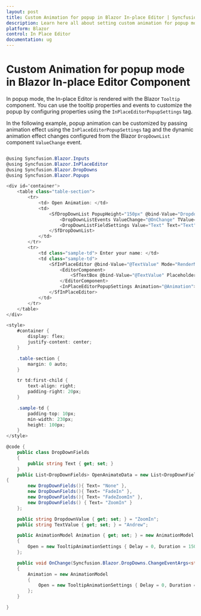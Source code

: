 ```yaml
---
layout: post
title: Custom Animation for popup in Blazor In-place Editor | Syncfusion
description: Learn here all about setting custom animation for popup mode in Syncfusion Blazor In-place Editor component and more.
platform: Blazor
control: In Place Editor 
documentation: ug
---
```


# Custom Animation for popup mode in Blazor In-place Editor Component

In popup mode, the In-place Editor is rendered with the Blazor `Tooltip` component. You can use the tooltip properties and events to customize the popup by configuring properties using the `InPlaceEditorPopupSettings` tag.

In the following example, popup animation can be customized by passing animation effect using the `InPlaceEditorPopupSettings` tag and the dynamic animation effect changes configured from the Blazor `DropDownList` component `ValueChange` event.

```csharp

@using Syncfusion.Blazor.Inputs
@using Syncfusion.Blazor.InPlaceEditor
@using Syncfusion.Blazor.DropDowns
@using Syncfusion.Blazor.Popups

<div id='container'>
    <table class="table-section">
        <tr>
            <td> Open Animation: </td>
            <td>
                <SfDropDownList PopupHeight="150px" @bind-Value="DropdownValue" Placeholder="Select a animate type" DataSource="OpenAnimateData">
                    <DropDownListEvents ValueChange="@OnChange" TValue="string" TItem="DropDownFields"></DropDownListEvents>
                    <DropDownListFieldSettings Value="Text" Text="Text"></DropDownListFieldSettings>
                </SfDropDownList>
            </td>
        </tr>
        <tr>
            <td class="sample-td"> Enter your name: </td>
            <td class="sample-td">
                <SfInPlaceEditor @bind-Value="@TextValue" Mode="RenderMode.Popup" TValue="string">
                    <EditorComponent>
                        <SfTextBox @bind-Value="@TextValue" Placeholder="Enter some text"></SfTextBox>
                    </EditorComponent>
                    <InPlaceEditorPopupSettings Animation="@Animation"></InPlaceEditorPopupSettings>
                </SfInPlaceEditor>
            </td>
        </tr>
    </table>
</div>

<style>
    #container {
        display: flex;
        justify-content: center;
    }

    .table-section {
        margin: 0 auto;
    }

    tr td:first-child {
        text-align: right;
        padding-right: 20px;
    }

    .sample-td {
        padding-top: 10px;
        min-width: 230px;
        height: 100px;
    }
</style>

@code {
    public class DropDownFields
    {
        public string Text { get; set; }
    }
    public List<DropDownFields> OpenAnimateData = new List<DropDownFields>()
{
        new DropDownFields(){ Text= "None" },
        new DropDownFields(){ Text= "FadeIn" },
        new DropDownFields(){ Text= "FadeZoomIn" },
        new DropDownFields() { Text= "ZoomIn" }
    };

    public string DropdownValue { get; set; } = "ZoomIn";
    public string TextValue { get; set; } = "Andrew";

    public AnimationModel Animation { get; set; } = new AnimationModel
    {
        Open = new TooltipAnimationSettings { Delay = 0, Duration = 150, Effect = Effect.ZoomIn }
    };

    public void OnChange(Syncfusion.Blazor.DropDowns.ChangeEventArgs<string, DropDownFields> args)
    {
        Animation = new AnimationModel
        {
            Open = new TooltipAnimationSettings { Delay = 0, Duration = 150, Effect = (Effect)System.Enum.Parse(typeof(Effect), args.Value) }
        };
    }

}

```